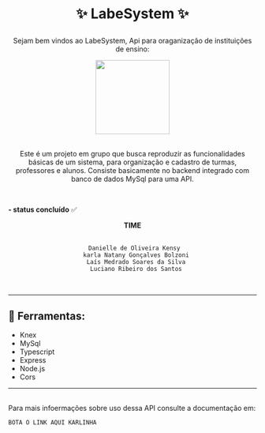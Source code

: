 # <p align = "center"> ✨ LabeSystem ✨ </p>  

<p align = "center">Sejam bem vindos ao LabeSystem, 
Api para oraganização de instituições de ensino: </p>

<div align = "center">
<img src="https://cdn-icons-png.flaticon.com/512/7509/7509696.png"  width="150" height="150" /> 
</div>

<br/>

<p align = "center"> Este é um projeto em grupo que busca reproduzir as funcionalidades básicas de um sistema, para organização e cadastro de turmas, professores e alunos. Consiste basicamente no backend integrado com banco de dados MySql para uma API. </p>

</BR>

**- status concluído** ✅

<div align = "center"> <strong> TIME </strong> </div> 
</BR>
  <div align = "center">

      Danielle de Oliveira Kensy 
      karla Natany Gonçalves Bolzoni
      Laís Medrado Soares da Silva
      Luciano Ribeiro dos Santos
</div>
</BR>

___

## 🔧 Ferramentas:
- Knex
- MySql
- Typescript
- Express
- Node.js 
- Cors
___
<br/>
Para mais infoermações sobre uso dessa API consulte a documentação em: 

~~~
BOTA O LINK AQUI KARLINHA
~~~
